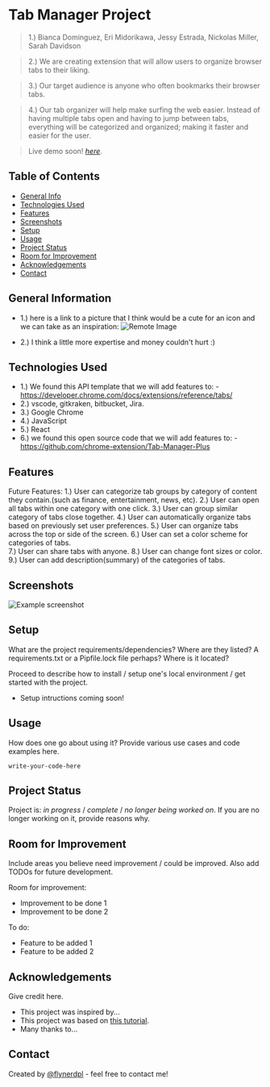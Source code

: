 # Tab Manager Project
> 1.) Bianca Dominguez, Eri Midorikawa, Jessy Estrada, Nickolas Miller, Sarah Davidson

> 2.) We are creating extension that will allow users to organize browser tabs to their liking. 

> 3.) Our target audience is anyone who often bookmarks their browser tabs. 

> 4.) Our tab organizer will help make surfing the web easier. Instead of having multiple tabs open and having to jump between tabs, everything will be categorized and organized; making it faster and easier for the user.

> Live demo soon! [_here_](https://www.example.com). <!-- If you have the project hosted somewhere, include the link here. -->

## Table of Contents
* [General Info](#general-information)
* [Technologies Used](#technologies-used)
* [Features](#features)
* [Screenshots](#screenshots)
* [Setup](#setup)
* [Usage](#usage)
* [Project Status](#project-status)
* [Room for Improvement](#room-for-improvement)
* [Acknowledgements](#acknowledgements)
* [Contact](#contact)
<!-- * [License](#license) -->


## General Information
- 1.) here is a link to a picture that I think would be a cute for an icon and we can take as an inspiration: 
		![Remote Image](https://images.app.goo.gl/BCYj9Pmxtn1xUD467)
		
	
- 2.) I think a little more expertise and money couldn't hurt :) 


## Technologies Used
- 1.) We found this API template that we will add features to:
		-https://developer.chrome.com/docs/extensions/reference/tabs/
- 2.) vscode, gitkraken, bitbucket, Jira.
- 3.) Google Chrome
- 4.) JavaScript
- 5.) React
- 6.) we found this open source code that we will add features to: 
		-https://github.com/chrome-extension/Tab-Manager-Plus




## Features
Future Features:
1.) User can categorize tab groups by category of content they contain.(such as finance, entertainment, news, etc).
2.) User can open all tabs within one category with one click.
3.) User can group similar category of tabs close together.
4.) User can automatically organize tabs based on previously set user preferences.
5.) User can organize tabs across the top or side of the screen.
6.) User can set a color scheme for categories of tabs.  
7.) User can share tabs with anyone.
8.) User can change font sizes or color. 
9.) User can add description(summary) of the categories of tabs.


## Screenshots
![Example screenshot](./img/screenshot.png)
<!-- If you have screenshots you'd like to share, include them here. -->


## Setup
What are the project requirements/dependencies? Where are they listed? A requirements.txt or a Pipfile.lock file perhaps? Where is it located?

Proceed to describe how to install / setup one's local environment / get started with the project.
- Setup intructions coming soon!

## Usage
How does one go about using it?
Provide various use cases and code examples here.

`write-your-code-here`


## Project Status
Project is: _in progress_ / _complete_ / _no longer being worked on_. If you are no longer working on it, provide reasons why.


## Room for Improvement
Include areas you believe need improvement / could be improved. Also add TODOs for future development.

Room for improvement:
- Improvement to be done 1
- Improvement to be done 2

To do:
- Feature to be added 1
- Feature to be added 2


## Acknowledgements
Give credit here.
- This project was inspired by...
- This project was based on [this tutorial](https://www.example.com).
- Many thanks to...


## Contact
Created by [@flynerdpl](https://www.flynerd.pl/) - feel free to contact me!


<!-- Optional -->
<!-- ## License -->
<!-- This project is open source and available under the [... License](). -->

<!-- You don't have to include all sections - just the one's relevant to your project -->